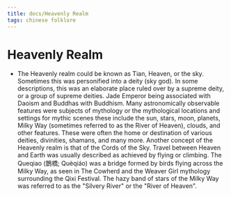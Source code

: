 ```yaml
---
title: docs/Heavenly Realm
tags: chinese folklore 
---
```


# Heavenly Realm

- The Heavenly realm could be known as Tian, Heaven, or the sky. Sometimes this was personified into a deity (sky god). In some descriptions, this was an elaborate place ruled over by a supreme deity, or a group of supreme deities. Jade Emperor being associated with Daoism and Buddhas with Buddhism. Many astronomically observable features were subjects of mythology or the mythological locations and settings for mythic scenes these include the sun, stars, moon, planets, Milky Way (sometimes referred to as the River of Heaven), clouds, and other features. These were often the home or destination of various deities, divinities, shamans, and many more. Another concept of the Heavenly realm is that of the Cords of the Sky. Travel between Heaven and Earth was usually described as achieved by flying or climbing. The Queqiao (鵲橋; Quèqiáo) was a bridge formed by birds flying across the Milky Way, as seen in The Cowherd and the Weaver Girl mythology surrounding the Qixi Festival. The hazy band of stars of the Milky Way was referred to as the "Silvery River" or the "River of Heaven".